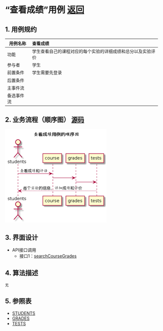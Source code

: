 # “查看成绩”用例 [返回](../../README.md)
## 1. 用例规约

|用例名称|查看成绩|
|-------|:-------------|
|功能|学生查看自己的课程对应的每个实验的详细成绩和总分以及实验评价|
|参与者|学生|
|前置条件|学生需要先登录|
|后置条件| |
|主事件流| |
|备选事件流| |

## 2. 业务流程（顺序图） [源码](../hd/searchGrades.wsd)
![searchCourseGrades](../../image/hd/searchGrades.png) 

## 3. 界面设计
- API接口调用
    - 接口1：[searchCourseGrades](../../api/searchGrades.md) 

## 4. 算法描述
    无
    
## 5. 参照表
- [STUDENTS](../data.md/#STUDENTS)
- [GRADES](../data.md/#GRADES)
- [TESTS](../data.md/#TESTS)
